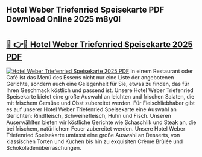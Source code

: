 ## Hotel Weber Triefenried Speisekarte PDF Download Online 2025 m8y0I

# <h2><a href="http://gcd7rui.nevu.top/?p=Hotel+Weber+Triefenried+Speisekarte">🔗 👉🔴 Hotel Weber Triefenried Speisekarte 2025 PDF</a></h2>

[![Hotel Weber Triefenried Speisekarte 2025 PDF](https://i.imgur.com/dBaPXMq.png)](http://gcd7rui.nevu.top/?p=Hotel+Weber+Triefenried+Speisekarte)
In einem Restaurant oder Café ist das Menü des Essens nicht nur eine Liste der angebotenen Gerichte, sondern auch eine Gelegenheit für Sie, etwas zu finden, das für Ihren Geschmack köstlich und passend ist. Unsere Hotel Weber Triefenried Speisekarte bietet eine große Auswahl an leichten und frischen Salaten, die mit frischem Gemüse und Obst zubereitet werden. Für Fleischliebhaber gibt es auf unserer Hotel Weber Triefenried Speisekarte eine Auswahl an Gerichten: Rindfleisch, Schweinefleisch, Huhn und Fisch. Unseren Auserwählten bieten wir köstliche Gerichte wie Schaschlik und Steak an, die bei frischem, natürlichem Feuer zubereitet werden. Unsere Hotel Weber Triefenried Speisekarte umfasst eine große Auswahl an Desserts, von klassischen Torten und Kuchen bis hin zu exquisiten Crème Brûlée und Schokoladenüberraschungen.
